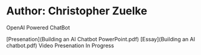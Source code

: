 # Author: Christopher Zuelke
OpenAI Powered ChatBot

[Presenation](Building an AI Chatbot PowerPoint.pdf)
[Essay](Building an AI chatbot.pdf)
Video Presenation In Progress
